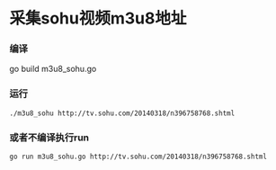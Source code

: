 采集sohu视频m3u8地址
====================

### 编译
go build m3u8_sohu.go

### 运行

```
./m3u8_sohu http://tv.sohu.com/20140318/n396758768.shtml
```

### 或者不编译执行run
```
go run m3u8_sohu.go http://tv.sohu.com/20140318/n396758768.shtml
```
